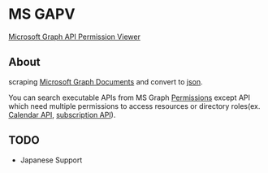 # MS GAPV

[Microsoft Graph API Permission Viewer](https://watahani.github.io/microsoft-graph-permissions/)

## About

scraping [Microsoft Graph Documents](https://docs.microsoft.com/ja-jp/graph/api/overview?view=graph-rest-1.0) and convert to [json](./vue-spa/src/api.json).

You can search executable APIs from MS Graph [Permissions](https://docs.microsoft.com/en-us/graph/permissions-reference) except API which need multiple permissions to access resources or directory roles(ex. [Calendar API](https://docs.microsoft.com/en-US/graph/api/calendar-get?view=graph-rest-1.0&tabs=http), [subscription API](https://docs.microsoft.com/en-US/graph/api/subscription-update?view=graph-rest-1.0&tabs=http)).

## TODO

- Japanese Support

